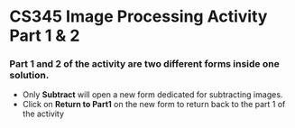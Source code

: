 # CS345 Image Processing Activity Part 1 & 2
### Part 1 and 2 of the activity are two different forms inside one solution.
* Only **Subtract** will open a new form dedicated for subtracting images.
* Click on **Return to Part1** on the new form to return back to the part 1 of the activity
